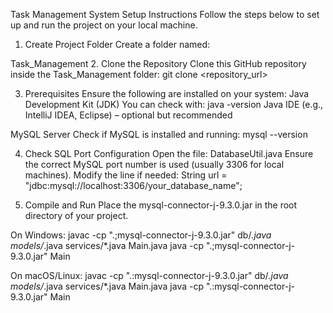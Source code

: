Task Management System
Setup Instructions
Follow the steps below to set up and run the project on your local machine.

1. Create Project Folder
Create a folder named:

Task_Management
2. Clone the Repository
Clone this GitHub repository inside the Task_Management folder:
git clone <repository_url>

3. Prerequisites
Ensure the following are installed on your system:
Java Development Kit (JDK)
You can check with:
java -version
Java IDE (e.g., IntelliJ IDEA, Eclipse) – optional but recommended

MySQL Server
Check if MySQL is installed and running:
mysql --version

4. Check SQL Port Configuration
Open the file:
DatabaseUtil.java
Ensure the correct MySQL port number is used (usually 3306 for local machines). Modify the line if needed:
String url = "jdbc:mysql://localhost:3306/your_database_name";

6. Compile and Run
Place the mysql-connector-j-9.3.0.jar in the root directory of your project.

On Windows:
javac -cp ".;mysql-connector-j-9.3.0.jar" db/*.java models/*.java services/*.java Main.java
java -cp ".;mysql-connector-j-9.3.0.jar" Main

On macOS/Linux:
javac -cp ".:mysql-connector-j-9.3.0.jar" db/*.java models/*.java services/*.java Main.java
java -cp ".:mysql-connector-j-9.3.0.jar" Main
